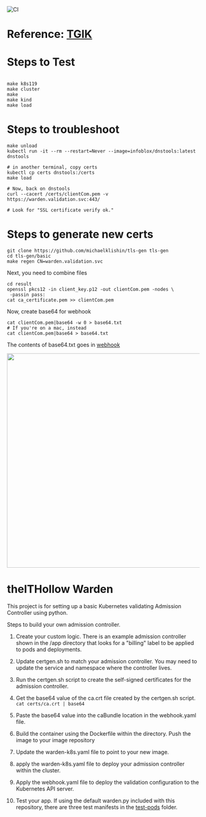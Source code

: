 ![CI](https://github.com/mchirico/k8s-admission-controller/workflows/CI/badge.svg)
# Reference: [TGIK](https://youtu.be/RVDK0m2XQeg?list=PL7bmigfV0EqQzxcNpmcdTJ9eFRPBe-iZa&t=1182)

# Steps to Test

```

make k8s119
make cluster
make
make kind
make load

```

# Steps to troubleshoot

```
make unload
kubectl run -it --rm --restart=Never --image=infoblox/dnstools:latest dnstools

# in another terminal, copy certs 
kubectl cp certs dnstools:/certs
make load

# Now, back on dnstools
curl --cacert /certs/clientCom.pem -v https://warden.validation.svc:443/

# Look for "SSL certificate verify ok."

```

# Steps to generate new certs

```
git clone https://github.com/michaelklishin/tls-gen tls-gen
cd tls-gen/basic
make regen CN=warden.validation.svc

```

Next, you need to combine files

```
cd result
openssl pkcs12 -in client_key.p12 -out clientCom.pem -nodes \
 -passin pass:
cat ca_certificate.pem >> clientCom.pem
```

Now, create base64 for webhook

```
cat clientCom.pem|base64 -w 0 > base64.txt
# If you're on a mac, instead
cat clientCom.pem|base64 > base64.txt
```

The contents of base64.txt goes in [webhook](https://github.com/mchirico/k8s-admission-controller/blob/6d46cc0d52c8f06cd36427933b7b0d843a59d341/webhook.yaml#L25)

<img src='https://user-images.githubusercontent.com/755710/93027093-bf554900-f5d8-11ea-97f8-d86b9468977a.png' width=560 />



# theITHollow Warden

This project is for setting up a basic Kubernetes validating Admission
Controller using python.

Steps to build your own admission controller.

1. Create your custom logic. There is an example admission controller shown in
   the /app directory that looks for a "billing" label to be applied to pods and
   deployments.

2. Update certgen.sh to match your admission controller. You may need to update
   the service and namespace where the controller lives.

3. Run the certgen.sh script to create the self-signed certificates for the
   admission controller.

4. Get the base64 value of the ca.crt file created by the certgen.sh script. 
`cat certs/ca.crt | base64`

5. Paste the base64 value into the caBundle location in the webhook.yaml file.

6. Build the container using the Dockerfile within the directory. Push the image
   to your image repository

7. Update the warden-k8s.yaml file to point to your new image.

8. apply the warden-k8s.yaml file to deploy your admission controller within the
   cluster.

9. Apply the webhook.yaml file to deploy the validation configuration to the
   Kubernetes API server.

10. Test your app. If using the default warden.py included with this repository,
    there are three test manifests in the [test-pods](/test-pods) folder.
